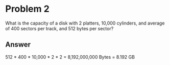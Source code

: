 # Problem 2

What is the capacity of a disk with 2 platters, 10,000 cylinders, and average
of 400 sectors per track, and 512 bytes per sector?

## Answer

512 \* 400 \* 10,000 \* 2 \* 2 = 8,192,000,000 Bytes = 8.192 GB
